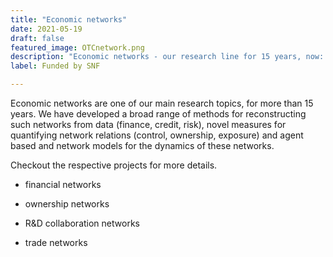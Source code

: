 ```yaml
---
title: "Economic networks"
date: 2021-05-19
draft: false
featured_image: OTCnetwork.png
description: "Economic networks - our research line for 15 years, now: credit, risk, ownership, R&D collaborations, trade"
label: Funded by SNF

---
```


Economic networks are one of our main research topics, for more than 15 years. We have developed a broad range of methods for reconstructing such networks from data (finance, credit, risk), novel measures for quantifying network relations (control, ownership, exposure) and agent based and network models for the dynamics of these networks. 

Checkout the respective projects for more details. 

- financial networks 

- ownership networks 

- R&D collaboration networks 

- trade networks 

